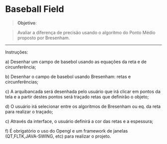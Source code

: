 Baseball Field
===
> **Objetivo**:

> Avaliar a diferença de precisão usando o algoritmo do Ponto Médio proposto por Bresenham.

---

Instruções:

a) Desenhar um campo de basebol usando as equações da reta e de circunferência;  

b) Desenhar o campo de basebol usando Bresenham: retas e circunferências;  

c) A arquibancada será desenhada pelo usuário que irá clicar em pontos da tela e a partir destes pontos será traçado retas que definirão o objeto;

d) O usuário irá selecionar entre os algoritmos de Bresenham ou eq. da reta para realizar o traçado;

c) Através da interface, o usuário definirá a cor das retas e a espessura;

f) É obrigatório o uso do Opengl e um framework de janelas (QT,FLTK,JAVA-SWING, etc) para realizar o projeto.
